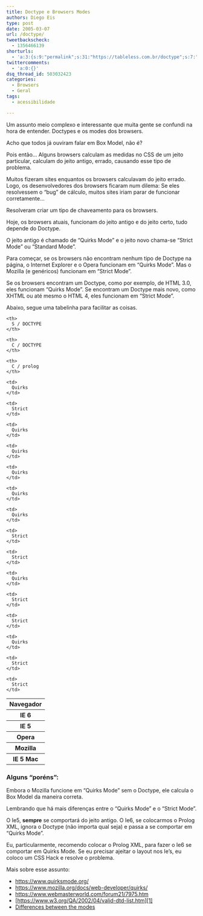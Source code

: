 ```yaml
---
title: Doctype e Browsers Modes
authors: Diego Eis
type: post
date: 2005-03-07
url: /doctype/
tweetbackscheck:
  - 1356466139
shorturls:
  - 'a:3:{s:9:"permalink";s:31:"https://tableless.com.br/doctype";s:7:"tinyurl";s:26:"https://tinyurl.com/3dqsc4n";s:4:"isgd";s:19:"https://is.gd/KgSdAz";}'
twittercomments:
  - 'a:0:{}'
dsq_thread_id: 503032423
categories:
  - Browsers
  - Geral
tags:
  - acessibilidade

---
```

Um assunto meio complexo e interessante que muita gente se confundi na hora de entender. Doctypes e os modes dos browsers. 

Acho que todos já ouviram falar em Box Model, não é?
              
Pois então&#8230; Alguns browsers calculam as medidas no CSS de um jeito particular, calculam do jeito antigo, errado, causando esse tipo de problema.
              
Muitos fizeram sites enquantos os browsers calculavam do jeito errado. Logo, os desenvolvedores dos browsers ficaram num dilema: Se eles resolvessem o &#8220;bug&#8221; de cálculo, muitos sites iriam parar de funcionar corretamente&#8230;
              
Resolveram criar um tipo de chaveamento para os browsers. 

Hoje, os browsers atuais, funcionam do jeito antigo e do jeito certo, tudo depende do Doctype.
              
O jeito antigo é chamado de &#8220;Quirks Mode&#8221; e o jeito novo chama-se &#8220;Strict Mode&#8221; ou &#8220;Standard Mode&#8221;.
              
Para começar, se os browsers não encontram nenhum tipo de Doctype na página, o Internet Explorer e o Opera funcionam em &#8220;Quirks Mode&#8221;. Mas o Mozilla (e genéricos) funcionam em &#8220;Strict Mode&#8221;.
              
Se os browsers encontram um Doctype, como por exemplo, de HTML 3.0, eles funcionam &#8220;Quirks Mode&#8221;. Se encontram um Doctype mais novo, como XHTML ou até mesmo o HTML 4, eles funcionam em &#8220;Strict Mode&#8221;. 

Abaixo, segue uma tabelinha para facilitar as coisas. 

<table class="dadoscomp">
  <tr>
    <th>
      Navegador
    </th>
    
    <th>
      S / DOCTYPE
    </th>
    
    <th>
      C / DOCTYPE
    </th>
    
    <th>
      C / prolog
    </th>
  </tr>
  
  <tr>
    <th>
      IE 6
    </th>
    
    <td>
      Quirks
    </td>
    
    <td>
      Strict
    </td>
    
    <td>
      Quirks
    </td>
  </tr>
  
  <tr>
    <th>
      IE 5
    </th>
    
    <td>
      Quirks
    </td>
    
    <td>
      Quirks
    </td>
    
    <td>
      Quirks
    </td>
  </tr>
  
  <tr>
    <th>
      Opera
    </th>
    
    <td>
      Quirks
    </td>
    
    <td>
      Strict
    </td>
    
    <td>
      Strict
    </td>
  </tr>
  
  <tr>
    <th>
      Mozilla
    </th>
    
    <td>
      Quirks
    </td>
    
    <td>
      Strict
    </td>
    
    <td>
      Strict
    </td>
  </tr>
  
  <tr>
    <th>
      IE 5 Mac
    </th>
    
    <td>
      Quirks
    </td>
    
    <td>
      Strict
    </td>
    
    <td>
      Strict
    </td>
  </tr>
</table>

### Alguns &#8220;poréns&#8221;:

Embora o Mozilla funcione em &#8220;Quirks Mode&#8221; sem o Doctype, ele calcula o Box Model da maneira correta.
              
Lembrando que há mais diferenças entre o &#8220;Quirks Mode&#8221; e o &#8220;Strict Mode&#8221;. 

O Ie5, **sempre** se comportará do jeito antigo. O Ie6, se colocarmos o Prolog XML, ignora o Doctype (não importa qual seja) e passa a se comportar em &#8220;Quirks Mode&#8221;. 

Eu, particularmente, recomendo colocar o Prolog XML, para fazer o Ie6 se comportar em Quirks Mode. Se eu precisar ajeitar o layout nos Ie&#8217;s, eu coloco um CSS Hack e resolve o problema. 

Mais sobre esse assunto: 

  * <https://www.quirksmode.org/>
  * <https://www.mozilla.org/docs/web-developer/quirks/>
  * <https://www.webmasterworld.com/forum21/7975.htm>
  * [https://www.w3.org/QA/2002/04/valid-dtd-list.htm][1]
  * [Differences between the modes][2]

 [1]: https://www.w3.org/QA/2002/04/valid-dtd-list.html
 [2]: https://www.mozilla.org/docs/web-developer/quirks/quirklist.html